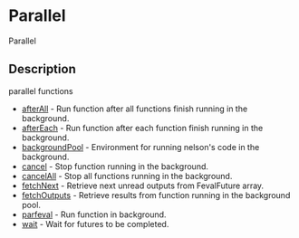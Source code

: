 # Parallel

Parallel

## Description

parallel functions

- [afterAll](afterAll.md) - Run function after all functions finish running in the background.
- [afterEach](afterEach.md) - Run function after each function finish running in the background.
- [backgroundPool](backgroundPool.md) - Environment for running nelson's code in the background.
- [cancel](cancel.md) - Stop function running in the background.
- [cancelAll](cancelAll.md) - Stop all functions running in the background.
- [fetchNext](fetchNext.md) - Retrieve next unread outputs from FevalFuture array.
- [fetchOutputs](fetchOutputs.md) - Retrieve results from function running in the background pool.
- [parfeval](parfeval.md) - Run function in background.
- [wait](wait.md) - Wait for futures to be completed.
